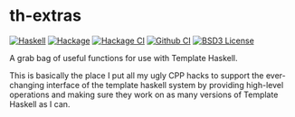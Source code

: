 # th-extras
[![Haskell](https://img.shields.io/badge/language-Haskell-orange.svg)](https://haskell.org) [![Hackage](https://img.shields.io/hackage/v/th-extras.svg)](https://hackage.haskell.org/package/th-extras) [![Hackage CI](https://matrix.hackage.haskell.org/api/v2/packages/th-extras/badge)](https://matrix.hackage.haskell.org/#/package/th-extras) [![Github CI](https://github.com/mokus0/th-extras/workflows/github-action/badge.svg)](https://github.com/mokus0/th-extras/actions) [![BSD3 License](https://img.shields.io/badge/license-BSD3-blue.svg)](https://github.com/mokus0/th-extras/blob/master/LICENSE)

A grab bag of useful functions for use with Template Haskell.

This is basically the place I put all my ugly CPP hacks to support the
ever-changing interface of the template haskell system by providing high-level
operations and making sure they work on as many versions of Template Haskell as
I can.

